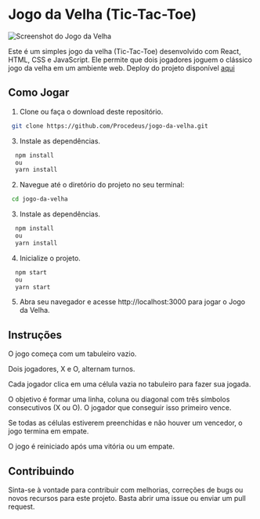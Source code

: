 # Jogo da Velha (Tic-Tac-Toe)

![Screenshot do Jogo da Velha](https://i.imgur.com/TFaLLNf.png)

Este é um simples jogo da velha (Tic-Tac-Toe) desenvolvido com React, HTML, CSS e JavaScript. Ele permite que dois jogadores joguem o clássico jogo da velha em um ambiente web.
Deploy do projeto disponível [aqui](https://p-jogo-da-velha.netlify.app/)

## Como Jogar

1. Clone ou faça o download deste repositório.
 ```bash
  git clone https://github.com/Procedeus/jogo-da-velha.git
  ```

3. Instale as dependências.
```bash
  npm install
  ou
  yarn install
  ```

2. Navegue até o diretório do projeto no seu terminal:
 ```bash
  cd jogo-da-velha
  ```

3. Instale as dependências.
```bash
  npm install
  ou
  yarn install
  ```

4. Inicialize o projeto.
```bash
  npm start
  ou
  yarn start
  ```

5. Abra seu navegador e acesse http://localhost:3000 para jogar o Jogo da Velha.

## Instruções
O jogo começa com um tabuleiro vazio.

Dois jogadores, X e O, alternam turnos.

Cada jogador clica em uma célula vazia no tabuleiro para fazer sua jogada.

O objetivo é formar uma linha, coluna ou diagonal com três símbolos consecutivos (X ou O). O jogador que conseguir isso primeiro vence.

Se todas as células estiverem preenchidas e não houver um vencedor, o jogo termina em empate.

O jogo é reiniciado após uma vitória ou um empate.

## Contribuindo
Sinta-se à vontade para contribuir com melhorias, correções de bugs ou novos recursos para este projeto. Basta abrir uma issue ou enviar um pull request.

